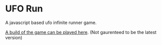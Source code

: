 UFO Run
===========================

A javascript based ufo infinite runner game.

[A build of the game can be played here](fcexb.com/games/ufo). (Not gaurenteed to be the latest
version)
